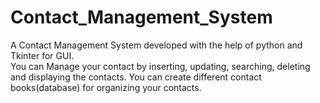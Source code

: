 # Contact_Management_System
A Contact Management System developed with the help of python and Tkinter for GUI.  
You can Manage your contact by inserting, updating, searching, deleting and displaying the contacts. 
You can create different contact books(database) for organizing your contacts. 
